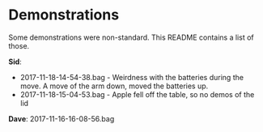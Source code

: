 # Demonstrations

Some demonstrations were non-standard. This README contains a list of those.

**Sid**:

- 2017-11-18-14-54-38.bag - Weirdness with the batteries during the move. A move of the arm down, moved the batteries up.
- 2017-11-18-15-04-53.bag - Apple fell off the table, so no demos of the lid

**Dave**:
2017-11-16-16-08-56.bag
